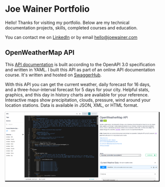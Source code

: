 # Joe Wainer Portfolio

Hello! Thanks for visiting my portfolio. Below are my technical documentation projects, skills, completed courses and education. 

You can contact me on [LinkedIn](https://www.linkedin.com/in/joe-wainer-67264078/) or by email <hello@joewainer.com> 

## OpenWeatherMap API 

This [API documentation](https://app.swaggerhub.com/apis/Joe99/WeatherMapAPI/2.5/) is built according to the OpenAPI 3.0 specification and written in YAML. I built this API as part of an online API documentation course. It's written and hosted on [SwaggerHub](www.swagger.io). 

With this API you can get the current weather, daily forecast for 16 days, and a three-hour-interval forecast for 5 days for your city. Helpful stats, graphics, and this day in history charts are available for your reference. Interactive maps show precipitation, clouds, pressure, wind around your location stations. Data is available in JSON, XML, or HTML format.

<a href="https://app.swaggerhub.com/apis/Joe99/WeatherMapAPI/2.5/"><img src="resources/Openweatherapi.png" style="box-shadow: 1px 1px 1px 1px black;"/></a>
